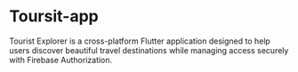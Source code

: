# Toursit-app
Tourist Explorer is a cross-platform Flutter application designed to help users discover beautiful travel destinations while managing access securely with Firebase Authorization. 
